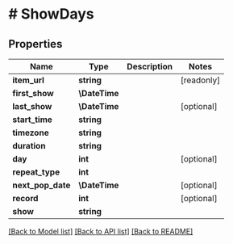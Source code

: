 # # ShowDays

## Properties

Name | Type | Description | Notes
------------ | ------------- | ------------- | -------------
**item_url** | **string** |  | [readonly]
**first_show** | **\DateTime** |  |
**last_show** | **\DateTime** |  | [optional]
**start_time** | **string** |  |
**timezone** | **string** |  |
**duration** | **string** |  |
**day** | **int** |  | [optional]
**repeat_type** | **int** |  |
**next_pop_date** | **\DateTime** |  | [optional]
**record** | **int** |  | [optional]
**show** | **string** |  |

[[Back to Model list]](../../README.md#models) [[Back to API list]](../../README.md#endpoints) [[Back to README]](../../README.md)
